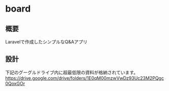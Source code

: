 # board

## 概要
Laravelで作成したシンプルなQ&Aアプリ

## 設計
下記のグーグルドライブ内に超最低限の資料が格納されています。
https://drive.google.com/drive/folders/1E0qM00mzwVwDz93Uc23M2PQgc0QoxGOr
